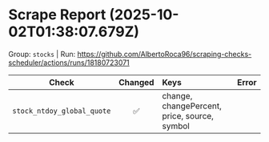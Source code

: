 # Scrape Report (2025-10-02T01:38:07.679Z)

Group: `stocks`  |  Run: https://github.com/AlbertoRoca96/scraping-checks-scheduler/actions/runs/18180723071

| Check | Changed | Keys | Error |
|---|:---:|:--|:--|
| `stock_ntdoy_global_quote` | ✅ | change, changePercent, price, source, symbol |  |
